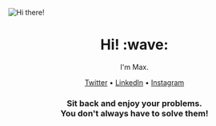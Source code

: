 ![Hi there!](https://raw.githubusercontent.com/maxxxxxdlp/maxxxxxdlp/main/img/github_profile_banner.jpg)

<h1 align="center"> Hi! :wave:</h1>

<p align="center">I'm Max.</p>

<p align="center">
	<a href="https://twitter.com/maxxxxxdlp1">Twitter</a> &#8226; 
	<a href="https://www.linkedin.com/in/maksym-patiiuk/">LinkedIn</a> &#8226; 
	<a href="https://www.instagram.com/mambo_youtube/">Instagram</a>
</p>

<h3 align="center">
	Sit back and enjoy your problems.<br>
	You don't always have to solve them!
</h3>
